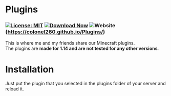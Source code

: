 # Plugins
### [![License: MIT](https://img.shields.io/badge/License-MIT-red.svg)](https://github.com/colonel260/Plugins/blob/master/LICENSE) [![Download Now](https://badgen.net/badge/Download/Now/blue)](https://github.com/colonel260/Plugins/tree/master/Plugins) ![Website](https://img.shields.io/website?url=https%3A%2F%2Fcolonel260.github.io%2FPlugins%2F)(https://colonel260.github.io/Plugins/)  
This is where me and my friends share our Minecraft plugins.  
The plugins are **made for 1.14 and are not tested for any other versions**.

# Installation
Just put the plugin that you selected in the plugins folder of your server and reload it.  
